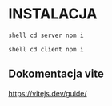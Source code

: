 # INSTALACJA

`shell
cd server
npm i
`

`shell
cd client
npm i
`

## Dokomentacja vite

https://vitejs.dev/guide/

